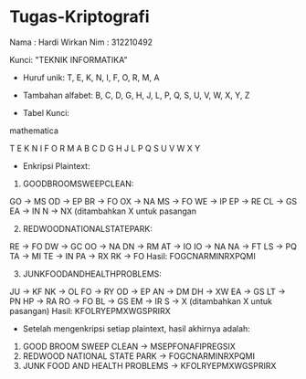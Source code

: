 # Tugas-Kriptografi
Nama : Hardi Wirkan
Nim  : 312210492

Kunci: "TEKNIK INFORMATIKA"

- Huruf unik: T, E, K, N, I, F, O, R, M, A
- Tambahan alfabet: B, C, D, G, H, J, L, P, Q, S, U, V, W, X, Y, Z

- Tabel Kunci:

mathematica

T E K N I
F O R M A
B C D G H
J L P Q S
U V W X Y

- Enkripsi Plaintext:

1. GOODBROOMSWEEPCLEAN:

GO -> MS
OD -> EP
BR -> FO
OX -> NA
MS -> FO
WE -> IP
EP -> RE
CL -> GS
EA -> IN
N -> NX (ditambahkan X untuk pasangan

2. REDWOODNATIONALSTATEPARK:

RE -> FO
DW -> GC
OO -> NA
DN -> RM
AT -> IO
IO -> NA
NA -> FT
LS -> PQ
TA -> MI
TE -> IN
PA -> RX
RK -> FO
Hasil: FOGCNARMINRXPQMI

3. JUNKFOODANDHEALTHPROBLEMS:

JU -> KF
NK -> OL
FO -> RY
OD -> EP
AN -> DM
DH -> XW
EA -> GS
LT -> PN
HP -> RA
RO -> FO
BL -> GS
EM -> IR
S -> X (ditambahkan X untuk pasangan)
Hasil: KFOLRYEPMXWGSPRIRX

- Setelah mengenkripsi setiap plaintext, hasil akhirnya adalah:

1. GOOD BROOM SWEEP CLEAN -> MSEPFONAFIPREGSIX
2. REDWOOD NATIONAL STATE PARK -> FOGCNARMINRXPQMI
3. JUNK FOOD AND HEALTH PROBLEMS -> KFOLRYEPMXWGSPRIRX
